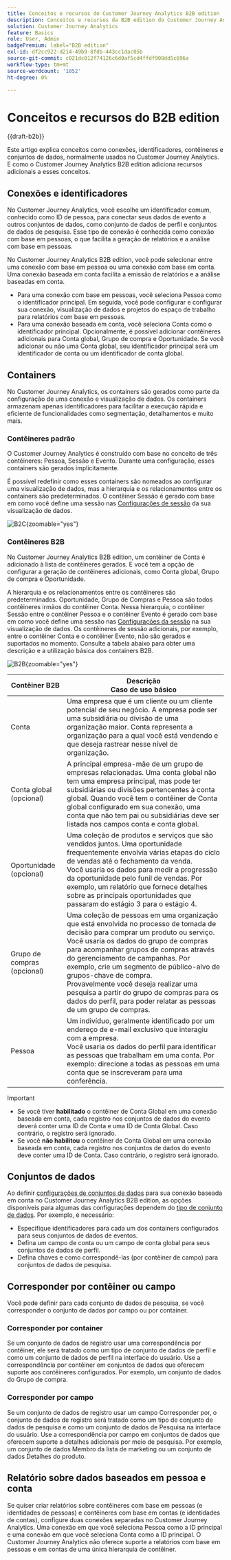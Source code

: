 ```yaml
---
title: Conceitos e recursos do Customer Journey Analytics B2B edition
description: Conceitos e recursos da B2B edition do Customer Journey Analytics.
solution: Customer Journey Analytics
feature: Basics
role: User, Admin
badgePremium: label="B2B edition"
exl-id: df2cc922-d214-49b9-8fdb-443cc1dac05b
source-git-commit: c021dc012f74126c6d0af5cd4ffdf908dd5c696a
workflow-type: tm+mt
source-wordcount: '1052'
ht-degree: 0%

---
```


# Conceitos e recursos do B2B edition

{{draft-b2b}}

Este artigo explica conceitos como conexões, identificadores, contêineres e conjuntos de dados, normalmente usados no Customer Journey Analytics. E como o Customer Journey Analytics B2B edition adiciona recursos adicionais a esses conceitos.


## Conexões e identificadores

No Customer Journey Analytics, você escolhe um identificador comum, conhecido como ID de pessoa, para conectar seus dados de evento a outros conjuntos de dados, como conjunto de dados de perfil e conjuntos de dados de pesquisa. Esse tipo de conexão é conhecida como conexão com base em pessoas, o que facilita a geração de relatórios e a análise com base em pessoas.

No Customer Journey Analytics B2B edition, você pode selecionar entre uma conexão com base em pessoa ou uma conexão com base em conta. Uma conexão baseada em conta facilita a emissão de relatórios e a análise baseadas em conta.

* Para uma conexão com base em pessoas, você seleciona Pessoa como o identificador principal. Em seguida, você pode configurar e configurar sua conexão, visualização de dados e projetos do espaço de trabalho para relatórios com base em pessoas.
* Para uma conexão baseada em conta, você seleciona Conta como o identificador principal. Opcionalmente, é possível adicionar contêineres adicionais para Conta global, Grupo de compra e Oportunidade. Se você adicionar ou não uma Conta global, seu identificador principal será um identificador de conta ou um identificador de conta global.


## Containers

No Customer Journey Analytics, os containers são gerados como parte da configuração de uma conexão e visualização de dados. Os containers armazenam apenas identificadores para facilitar a execução rápida e eficiente de funcionalidades como segmentação, detalhamentos e muito mais.

### Contêineres padrão

O Customer Journey Analytics é construído com base no conceito de três contêineres: Pessoa, Sessão e Evento. Durante uma configuração, esses containers são gerados implicitamente.

É possível redefinir como esses containers são nomeados ao configurar uma visualização de dados, mas a hierarquia e os relacionamentos entre os containers são predeterminados. O contêiner Sessão é gerado com base em como você define uma sessão nas [Configurações de sessão](/help/data-views/session-settings.md) da sua visualização de dados.

![B2C](assets/b2c-containers.svg){zoomable="yes"}


### Contêineres B2B

No Customer Journey Analytics B2B edition, um contêiner de Conta é adicionado à lista de contêineres gerados. E você tem a opção de configurar a geração de contêineres adicionais, como Conta global, Grupo de compra e Oportunidade.

A hierarquia e os relacionamentos entre os contêineres são predeterminados. Oportunidade, Grupo de Compras e Pessoa são todos contêineres irmãos do contêiner Conta. Nessa hierarquia, o contêiner Sessão entre o contêiner Pessoa e o contêiner Evento é gerado com base em como você define uma sessão nas [Configurações da sessão](/help/data-views/session-settings.md) na sua visualização de dados. Os contêineres de sessão adicionais, por exemplo, entre o contêiner Conta e o contêiner Evento, não são gerados e suportados no momento. Consulte a tabela abaixo para obter uma descrição e a utilização básica dos containers B2B.

![B2B](assets/b2b-containers.svg){zoomable="yes"}

| Contêiner B2B | Descrição<br/>Caso de uso básico |
|---|---|
| Conta | Uma empresa que é um cliente ou um cliente potencial de seu negócio. A empresa pode ser uma subsidiária ou divisão de uma organização maior. Conta representa a organização para a qual você está vendendo e que deseja rastrear nesse nível de organização. |
| Conta global (opcional) | A principal empresa-mãe de um grupo de empresas relacionadas. Uma conta global não tem uma empresa principal, mas pode ter subsidiárias ou divisões pertencentes à conta global. Quando você tem o contêiner de Conta global configurado em sua conexão, uma conta que não tem pai ou subsidiárias deve ser listada nos campos conta e conta global. |
| Oportunidade (opcional) | Uma coleção de produtos e serviços que são vendidos juntos. Uma oportunidade frequentemente envolvia várias etapas do ciclo de vendas até o fechamento da venda.<br>Você usaria os dados para medir a progressão da oportunidade pelo funil de vendas. Por exemplo, um relatório que fornece detalhes sobre as principais oportunidades que passaram do estágio 3 para o estágio 4. |
| Grupo de compras (opcional) | Uma coleção de pessoas em uma organização que está envolvida no processo de tomada de decisão para comprar um produto ou serviço. <br/>Você usaria os dados do grupo de compras para acompanhar grupos de compras através do gerenciamento de campanhas. Por exemplo, crie um segmento de público-alvo de grupos-chave de compra.<br/> Provavelmente você deseja realizar uma pesquisa a partir do grupo de compras para os dados do perfil, para poder relatar as pessoas de um grupo de compras. |
| Pessoa | Um indivíduo, geralmente identificado por um endereço de e-mail exclusivo que interagiu com a empresa. <br/>Você usaria os dados do perfil para identificar as pessoas que trabalham em uma conta. Por exemplo: direcione a todas as pessoas em uma conta que se inscreveram para uma conferência. |

>[!IMPORTANT]
>
>* Se você tiver **habilitado** o contêiner de Conta Global em uma conexão baseada em conta, cada registro nos conjuntos de dados do evento deverá conter uma ID de Conta e uma ID de Conta Global. Caso contrário, o registro será ignorado.
>* Se você **não habilitou** o contêiner de Conta Global em uma conexão baseada em conta, cada registro nos conjuntos de dados do evento deve conter uma ID de Conta. Caso contrário, o registro será ignorado.

## Conjuntos de dados

Ao definir [configurações de conjuntos de dados](/help/connections/create-connection.md#dataset-settings) para sua conexão baseada em conta no Customer Journey Analytics B2B edition, as opções disponíveis para algumas das configurações dependem do [tipo de conjunto de dados](/help/connections/create-connection.md#dataset-types). Por exemplo, é necessário:

* Especifique identificadores para cada um dos containers configurados para seus conjuntos de dados de eventos.
* Defina um campo de conta ou um campo de conta global para seus conjuntos de dados de perfil.
* Defina chaves e como correspondê-las (por contêiner de campo) para conjuntos de dados de pesquisa.

## Corresponder por contêiner ou campo

Você pode definir para cada conjunto de dados de pesquisa, se você corresponder o conjunto de dados por campo ou por container.

### Corresponder por container

Se um conjunto de dados de registro usar uma correspondência por contêiner, ele será tratado como um tipo de conjunto de dados de perfil e como um conjunto de dados de perfil na interface do usuário. Use a correspondência por contêiner em conjuntos de dados que oferecem suporte aos contêineres configurados. Por exemplo, um conjunto de dados do Grupo de compra.

### Corresponder por campo

Se um conjunto de dados de registro usar um campo Corresponder por, o conjunto de dados de registro será tratado como um tipo de conjunto de dados de pesquisa e como um conjunto de dados de Pesquisa na interface do usuário. Use a correspondência por campo em conjuntos de dados que oferecem suporte a detalhes adicionais por meio de pesquisa. Por exemplo, um conjunto de dados Membro da lista de marketing ou um conjunto de dados Detalhes do produto.


## Relatório sobre dados baseados em pessoa e conta

Se quiser criar relatórios sobre contêineres com base em pessoas (e identidades de pessoas) e contêineres com base em contas (e identidades de contas), configure duas conexões separadas no Customer Journey Analytics. Uma conexão em que você seleciona Pessoa como a ID principal e uma conexão em que você seleciona Conta como a ID principal. O Customer Journey Analytics não oferece suporte a relatórios com base em pessoas e em contas de uma única hierarquia de contêiner.

